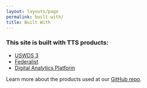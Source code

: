 ```yaml
---
layout: layouts/page
permalink: built-with/
title: Built With
---
```

### This site is built with TTS products:

* [USWDS 3](https://designsystem.digital.gov/whats-new/updates/2022/04/28/introducing-uswds-3-0/)
* [Federalist](https://federalist.18f.gov/)
* [Digital Analytics Platform](https://digital.gov/guides/dap/)

Learn more about the products used at our [GitHub repo](https://github.com/GSA-TTS/tts.gsa.gov/tree/main/docs/architecture/decisions).

